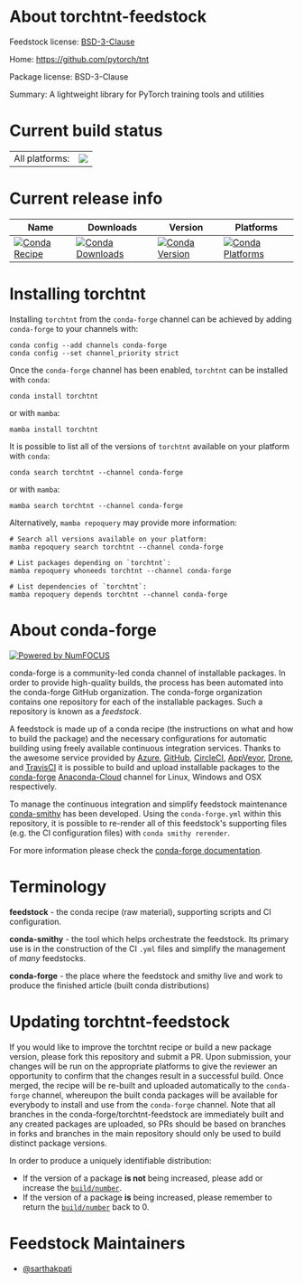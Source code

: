 About torchtnt-feedstock
========================

Feedstock license: [BSD-3-Clause](https://github.com/conda-forge/torchtnt-feedstock/blob/main/LICENSE.txt)

Home: https://github.com/pytorch/tnt

Package license: BSD-3-Clause

Summary: A lightweight library for PyTorch training tools and utilities

Current build status
====================


<table><tr><td>All platforms:</td>
    <td>
      <a href="https://dev.azure.com/conda-forge/feedstock-builds/_build/latest?definitionId=19155&branchName=main">
        <img src="https://dev.azure.com/conda-forge/feedstock-builds/_apis/build/status/torchtnt-feedstock?branchName=main">
      </a>
    </td>
  </tr>
</table>

Current release info
====================

| Name | Downloads | Version | Platforms |
| --- | --- | --- | --- |
| [![Conda Recipe](https://img.shields.io/badge/recipe-torchtnt-green.svg)](https://anaconda.org/conda-forge/torchtnt) | [![Conda Downloads](https://img.shields.io/conda/dn/conda-forge/torchtnt.svg)](https://anaconda.org/conda-forge/torchtnt) | [![Conda Version](https://img.shields.io/conda/vn/conda-forge/torchtnt.svg)](https://anaconda.org/conda-forge/torchtnt) | [![Conda Platforms](https://img.shields.io/conda/pn/conda-forge/torchtnt.svg)](https://anaconda.org/conda-forge/torchtnt) |

Installing torchtnt
===================

Installing `torchtnt` from the `conda-forge` channel can be achieved by adding `conda-forge` to your channels with:

```
conda config --add channels conda-forge
conda config --set channel_priority strict
```

Once the `conda-forge` channel has been enabled, `torchtnt` can be installed with `conda`:

```
conda install torchtnt
```

or with `mamba`:

```
mamba install torchtnt
```

It is possible to list all of the versions of `torchtnt` available on your platform with `conda`:

```
conda search torchtnt --channel conda-forge
```

or with `mamba`:

```
mamba search torchtnt --channel conda-forge
```

Alternatively, `mamba repoquery` may provide more information:

```
# Search all versions available on your platform:
mamba repoquery search torchtnt --channel conda-forge

# List packages depending on `torchtnt`:
mamba repoquery whoneeds torchtnt --channel conda-forge

# List dependencies of `torchtnt`:
mamba repoquery depends torchtnt --channel conda-forge
```


About conda-forge
=================

[![Powered by
NumFOCUS](https://img.shields.io/badge/powered%20by-NumFOCUS-orange.svg?style=flat&colorA=E1523D&colorB=007D8A)](https://numfocus.org)

conda-forge is a community-led conda channel of installable packages.
In order to provide high-quality builds, the process has been automated into the
conda-forge GitHub organization. The conda-forge organization contains one repository
for each of the installable packages. Such a repository is known as a *feedstock*.

A feedstock is made up of a conda recipe (the instructions on what and how to build
the package) and the necessary configurations for automatic building using freely
available continuous integration services. Thanks to the awesome service provided by
[Azure](https://azure.microsoft.com/en-us/services/devops/), [GitHub](https://github.com/),
[CircleCI](https://circleci.com/), [AppVeyor](https://www.appveyor.com/),
[Drone](https://cloud.drone.io/welcome), and [TravisCI](https://travis-ci.com/)
it is possible to build and upload installable packages to the
[conda-forge](https://anaconda.org/conda-forge) [Anaconda-Cloud](https://anaconda.org/)
channel for Linux, Windows and OSX respectively.

To manage the continuous integration and simplify feedstock maintenance
[conda-smithy](https://github.com/conda-forge/conda-smithy) has been developed.
Using the ``conda-forge.yml`` within this repository, it is possible to re-render all of
this feedstock's supporting files (e.g. the CI configuration files) with ``conda smithy rerender``.

For more information please check the [conda-forge documentation](https://conda-forge.org/docs/).

Terminology
===========

**feedstock** - the conda recipe (raw material), supporting scripts and CI configuration.

**conda-smithy** - the tool which helps orchestrate the feedstock.
                   Its primary use is in the construction of the CI ``.yml`` files
                   and simplify the management of *many* feedstocks.

**conda-forge** - the place where the feedstock and smithy live and work to
                  produce the finished article (built conda distributions)


Updating torchtnt-feedstock
===========================

If you would like to improve the torchtnt recipe or build a new
package version, please fork this repository and submit a PR. Upon submission,
your changes will be run on the appropriate platforms to give the reviewer an
opportunity to confirm that the changes result in a successful build. Once
merged, the recipe will be re-built and uploaded automatically to the
`conda-forge` channel, whereupon the built conda packages will be available for
everybody to install and use from the `conda-forge` channel.
Note that all branches in the conda-forge/torchtnt-feedstock are
immediately built and any created packages are uploaded, so PRs should be based
on branches in forks and branches in the main repository should only be used to
build distinct package versions.

In order to produce a uniquely identifiable distribution:
 * If the version of a package **is not** being increased, please add or increase
   the [``build/number``](https://docs.conda.io/projects/conda-build/en/latest/resources/define-metadata.html#build-number-and-string).
 * If the version of a package **is** being increased, please remember to return
   the [``build/number``](https://docs.conda.io/projects/conda-build/en/latest/resources/define-metadata.html#build-number-and-string)
   back to 0.

Feedstock Maintainers
=====================

* [@sarthakpati](https://github.com/sarthakpati/)

